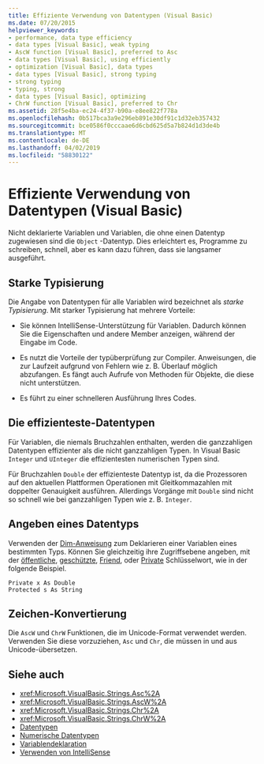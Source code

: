 ```yaml
---
title: Effiziente Verwendung von Datentypen (Visual Basic)
ms.date: 07/20/2015
helpviewer_keywords:
- performance, data type efficiency
- data types [Visual Basic], weak typing
- AscW function [Visual Basic], preferred to Asc
- data types [Visual Basic], using efficiently
- optimization [Visual Basic], data types
- data types [Visual Basic], strong typing
- strong typing
- typing, strong
- data types [Visual Basic], optimizing
- ChrW function [Visual Basic], preferred to Chr
ms.assetid: 28f5e4ba-ec24-4f37-b90a-e8ee822f778a
ms.openlocfilehash: 0b517bca3a9e296eb891e30df91c1d32eb357432
ms.sourcegitcommit: bce0586f0cccaae6d6cbd625d5a7b824d1d3de4b
ms.translationtype: MT
ms.contentlocale: de-DE
ms.lasthandoff: 04/02/2019
ms.locfileid: "58830122"
---
```

# <a name="efficient-use-of-data-types-visual-basic"></a>Effiziente Verwendung von Datentypen (Visual Basic)
Nicht deklarierte Variablen und Variablen, die ohne einen Datentyp zugewiesen sind die `Object` -Datentyp. Dies erleichtert es, Programme zu schreiben, schnell, aber es kann dazu führen, dass sie langsamer ausgeführt.  
  
## <a name="strong-typing"></a>Starke Typisierung  
 Die Angabe von Datentypen für alle Variablen wird bezeichnet als *starke Typisierung*. Mit starker Typisierung hat mehrere Vorteile:  
  
-   Sie können IntelliSense-Unterstützung für Variablen. Dadurch können Sie die Eigenschaften und andere Member anzeigen, während der Eingabe im Code.  
  
-   Es nutzt die Vorteile der typüberprüfung zur Compiler. Anweisungen, die zur Laufzeit aufgrund von Fehlern wie z. B. Überlauf möglich abzufangen. Es fängt auch Aufrufe von Methoden für Objekte, die diese nicht unterstützen.  
  
-   Es führt zu einer schnelleren Ausführung Ihres Codes.  
  
## <a name="most-efficient-data-types"></a>Die effizienteste-Datentypen  
 Für Variablen, die niemals Bruchzahlen enthalten, werden die ganzzahligen Datentypen effizienter als die nicht ganzzahligen Typen. In Visual Basic `Integer` und `UInteger` die effizientesten numerischen Typen sind.  
  
 Für Bruchzahlen `Double` der effizienteste Datentyp ist, da die Prozessoren auf den aktuellen Plattformen Operationen mit Gleitkommazahlen mit doppelter Genauigkeit ausführen. Allerdings Vorgänge mit `Double` sind nicht so schnell wie bei ganzzahligen Typen wie z. B. `Integer`.  
  
## <a name="specifying-data-type"></a>Angeben eines Datentyps  
 Verwenden der [Dim-Anweisung](../../../../visual-basic/language-reference/statements/dim-statement.md) zum Deklarieren einer Variablen eines bestimmten Typs. Können Sie gleichzeitig ihre Zugriffsebene angeben, mit der [öffentliche](../../../../visual-basic/language-reference/modifiers/public.md), [geschützte](../../../../visual-basic/language-reference/modifiers/protected.md), [Friend](../../../../visual-basic/language-reference/modifiers/friend.md), oder [Private](../../../../visual-basic/language-reference/modifiers/private.md) Schlüsselwort, wie in der folgende Beispiel.  
  
```  
Private x As Double  
Protected s As String  
```  
  
## <a name="character-conversion"></a>Zeichen-Konvertierung  
 Die `AscW` und `ChrW` Funktionen, die im Unicode-Format verwendet werden. Verwenden Sie diese vorzuziehen, `Asc` und `Chr`, die müssen in und aus Unicode-übersetzen.  
  
## <a name="see-also"></a>Siehe auch

- <xref:Microsoft.VisualBasic.Strings.Asc%2A>
- <xref:Microsoft.VisualBasic.Strings.AscW%2A>
- <xref:Microsoft.VisualBasic.Strings.Chr%2A>
- <xref:Microsoft.VisualBasic.Strings.ChrW%2A>
- [Datentypen](../../../../visual-basic/programming-guide/language-features/data-types/index.md)
- [Numerische Datentypen](../../../../visual-basic/programming-guide/language-features/data-types/numeric-data-types.md)
- [Variablendeklaration](../../../../visual-basic/programming-guide/language-features/variables/variable-declaration.md)
- [Verwenden von IntelliSense](/visualstudio/ide/using-intellisense)
